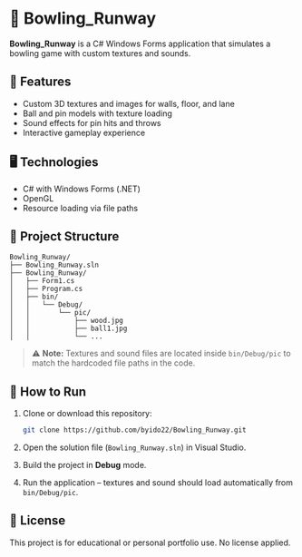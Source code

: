 # 🎳 Bowling_Runway

**Bowling_Runway** is a C# Windows Forms application that simulates a bowling game with custom textures and sounds.

## 🧩 Features
- Custom 3D textures and images for walls, floor, and lane
- Ball and pin models with texture loading
- Sound effects for pin hits and throws
- Interactive gameplay experience

## 🖥️ Technologies
- C# with Windows Forms (.NET)
- OpenGL 
- Resource loading via file paths

## 📁 Project Structure

```
Bowling_Runway/
├── Bowling_Runway.sln
├── Bowling_Runway/
│   ├── Form1.cs
│   ├── Program.cs
│   ├── bin/
│   │   └── Debug/
│   │       └── pic/
│   │           ├── wood.jpg
│   │           ├── ball1.jpg
│   │           └── ...
```

> ⚠️ **Note:** Textures and sound files are located inside `bin/Debug/pic` to match the hardcoded file paths in the code.

## 🚀 How to Run

1. Clone or download this repository:
   ```bash
   git clone https://github.com/byido22/Bowling_Runway.git
   ```

2. Open the solution file (`Bowling_Runway.sln`) in Visual Studio.

3. Build the project in **Debug** mode.

4. Run the application – textures and sound should load automatically from `bin/Debug/pic`.

## 📜 License
This project is for educational or personal portfolio use. No license applied.
